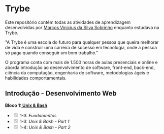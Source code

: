 # Trybe
Este repositório contém todas as atividades de aprendizagem desenvolvidas por <a href=https://www.linkedin.com/in/marcosvdss/> Marcos Vinicius da Silva Sobrinho</a> enquanto estudava na Trybe.

"A Trybe é uma escola do futuro para qualquer pessoa que queira melhorar de vida e construir uma carreira de sucesso em tecnologia, onde a pessoa só paga quando conseguir um bom trabalho."

O programa conta com mais de 1.500 horas de aulas presenciais e online e aborda introdução ao desenvolvimento de software, front-end, back-end, ciência da computação, engenharia de software, metodologias ágeis e habilidades comportamentais.

<h2>Introdução - Desenvolvimento Web</h2>

<b>Bloco 1:<a href="https://github.com/marcovdss/trybe-exercises/tree/main/01-fundamentos/bloco-01-unix-e-bash"> Unix & Bash </a></b><br>
<ul class="contains-task-list">
<li calss="task-list-item"><input type="checkbox" id="" disabled="" class="task-list-item-checkbox" checked=""> 1-3: <em>Fundamentos </em></li>
<li class="task-list-item"><input type="checkbox" id="" disabled="" class="task-list-item-checkbox" checked=""> 1-3: <em>Unix &amp; Bash - Part 1</em></li>
<li class="task-list-item"><input type="checkbox" id="" disabled="" class="task-list-item-checkbox" checked=""> 1-4: <em>Unix &amp; Bash - Part 2</em></li>

</ul>